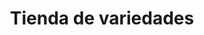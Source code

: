 ---
title: "Tienda de variedades"
url: /ciudad-satelite/tienda-de-variedades-avenida-alfredo-sanjines-3/
shop: comodidad
---